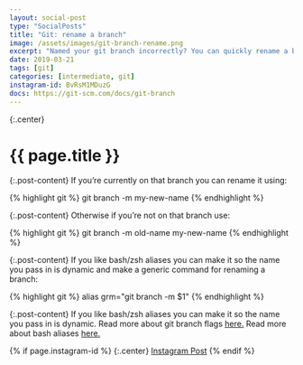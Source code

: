 ```yaml
---
layout: social-post
type: "SocialPosts"
title: "Git: rename a branch"
image: /assets/images/git-branch-rename.png
excerpt: "Named your git branch incorrectly? You can quickly rename a branch by using the -m flag"
date: 2019-03-21
tags: [git]
categories: [intermediate, git]
instagram-id: BvRsM1MDuzG
docs: https://git-scm.com/docs/git-branch
---
```

{:.center}
# {{ page.title }}

{:.post-content}
If you’re currently on that branch you can rename it using:

{% highlight git %}
git branch -m my-new-name
{% endhighlight %}

{:.post-content}
Otherwise if you’re not on that branch use:

{% highlight git %}
git branch -m old-name my-new-name
{% endhighlight %}

{:.post-content}
If you like bash/zsh aliases you can make it so the name you pass in is dynamic
and make a generic command for renaming a branch:

{% highlight git %}
alias grm="git branch -m $1"
{% endhighlight %}

{:.post-content}
If you like bash/zsh aliases you can make it so the name you pass in is dynamic.
Read more about git branch flags <a href="{{page.docs}}" target="_blank">here.</a>
Read more about bash aliases <a href="http://tldp.org/LDP/abs/html/aliases.html" target="_blank">here.</a>

{% if page.instagram-id %}
{:.center}
<a class="insta-link" href="https://www.instagram.com/p/{{page.instagram-id}}" target="_blank">Instagram Post</a>
{% endif %}




